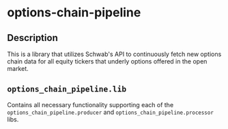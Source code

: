 # options-chain-pipeline

## Description
This is a library that utilizes Schwab's API to continuously fetch new options chain data for all equity tickers that underly options offered in the open market.

## `options_chain_pipeline.lib`
Contains all necessary functionality supporting each of the `options_chain_pipeline.producer` and `options_chain_pipeline.processor` libs.

## 